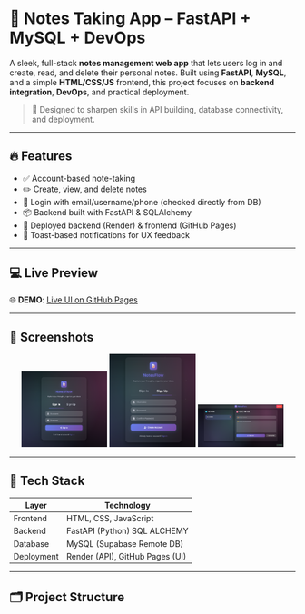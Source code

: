 # 📝 Notes Taking App – FastAPI + MySQL + DevOps

A sleek, full-stack **notes management web app** that lets users log in and create, read, and delete their personal notes. Built using **FastAPI**, **MySQL**, and a simple **HTML/CSS/JS** frontend, this project focuses on **backend integration**, **DevOps**, and practical deployment.

> 🔧 Designed to sharpen skills in API building, database connectivity, and deployment.

---

## 🔥 Features

- ✅ Account-based note-taking
- ✏️ Create, view, and delete notes
- 🧠 Login with email/username/phone (checked directly from DB)
- 📦 Backend built with FastAPI & SQLAlchemy
- 🚀 Deployed backend (Render) & frontend (GitHub Pages)
- 🧃 Toast-based notifications for UX feedback

---

## 💻 Live Preview

🌐 **DEMO**: [Live UI on GitHub Pages](https://muzamilalisuleman.github.io/NOTE-TAKING-FULL-STACK-APP/)

---

## 📸 Screenshots

<div align="center">
  <img src="https://raw.githubusercontent.com/MUZAMILALISULEMAN/NOTE-TAKING-FULL-STACK-APP/main/imgs/1.png" width="30%" />
  <img src="https://raw.githubusercontent.com/MUZAMILALISULEMAN/NOTE-TAKING-FULL-STACK-APP/main/imgs/2.png" width="30%" />
  <img src="https://raw.githubusercontent.com/MUZAMILALISULEMAN/NOTE-TAKING-FULL-STACK-APP/main/imgs/3.png" width="30%" />
</div>

---

## 🧰 Tech Stack

| Layer       | Technology                      |
|-------------|---------------------------------|
| Frontend    | HTML, CSS, JavaScript           |
| Backend     | FastAPI (Python) SQL ALCHEMY    |
| Database    | MySQL (Supabase Remote DB)      |
| Deployment  | Render (API), GitHub Pages (UI) |

---

## 🗂️ Project Structure

